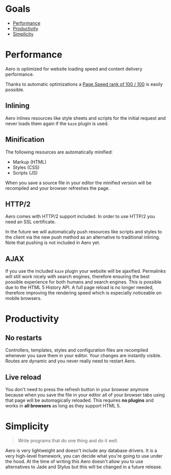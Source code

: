 # Goals

* [Performance](#performance)
* [Productivity](#productivity)
* [Simplicity](#simplicity)

# Performance

Aero is optimized for website loading speed and content delivery performance.

Thanks to automatic optimizations a [Page Speed rank of 100 / 100](https://developers.google.com/speed/pagespeed/insights/?url=blitzprog.org) is easily possible.

## Inlining

Aero inlines resources like style sheets and scripts for the initial request and never loads them again if the `kaze` plugin is used.

## Minification

The following resources are automatically minified:

* Markup (HTML)
* Styles (CSS)
* Scripts (JS)

When you save a source file in your editor the minified version will be recompiled and your browser refreshes the page.

## HTTP/2

Aero comes with HTTP/2 support included. In order to use HTTP/2 you need an SSL certificate.

In the future we will automatically push resources like scripts and styles to the client via the new push method as an alternative to traditional inlining. Note that pushing is not included in Aero yet.

## AJAX

If you use the included `kaze` plugin your website will be ajaxified. Permalinks will still work nicely with search engines, therefore ensuring the best possible experience for both humans and search engines. This is possible due to the HTML 5 History API. A full page reload is no longer needed, therefore improving the rendering speed which is  especially noticeable on mobile browsers.

# Productivity

## No restarts
Controllers, templates, styles and configuration files are recompiled whenever you save them in your editor. Your changes are instantly visible. Routes are dynamic and you never really need to restart Aero.

## Live reload
You don't need to press the refresh button in your browser anymore because when you save the file in your editor all of your browser tabs using that page will be automagically reloaded. This requires **no plugins** and works in **all browsers** as long as they support HTML 5.

# Simplicity

> Write programs that do one thing and do it well.

Aero is very lightweight and doesn't include any database drivers.
It is a very high-level framework, you can decide what you're going to use under the hood. At the time of writing this Aero doesn't allow you to use alternatives to Jade and Stylus but this will be changed in a future release.